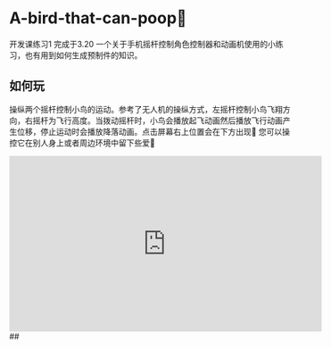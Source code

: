 # A-bird-that-can-poop💩
开发课练习1 完成于3.20
一个关于手机摇杆控制角色控制器和动画机使用的小练习，也有用到如何生成预制件的知识。
## 如何玩
操纵两个摇杆控制小鸟的运动。参考了无人机的操纵方式，左摇杆控制小鸟飞翔方向，右摇杆为飞行高度。当拨动摇杆时，小鸟会播放起飞动画然后播放飞行动画产生位移，停止运动时会播放降落动画。点击屏幕右上位置会在下方出现💩
您可以操控它在别人身上或者周边环境中留下些爱🤎
<iframe width="560" height="315" src="https://www.youtube.com/embed/视频ID" frameborder="0" allowfullscreen></iframe>
## 

